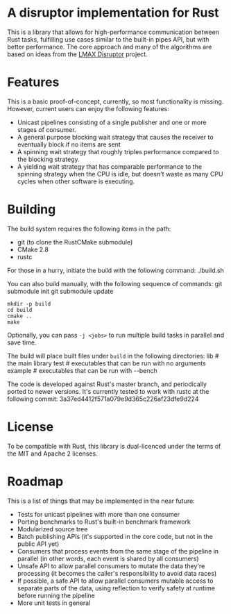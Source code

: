 # A disruptor implementation for Rust

This is a library that allows for high-performance communication between Rust
tasks, fulfilling use cases similar to the built-in pipes API, but with better
performance. The core approach and many of the algorithms are based on ideas
from the [LMAX Disruptor](http://lmax-exchange.github.io/disruptor/) project.

# Features

This is a basic proof-of-concept, currently, so most functionality is missing.
However, current users can enjoy the following features:
 * Unicast pipelines consisting of a single publisher and one or more stages of
   consumer.
 * A general purpose blocking wait strategy that causes the receiver to
   eventually block if no items are sent
 * A spinning wait strategy that roughly triples performance compared to the
   blocking strategy.
 * A yielding wait strategy that has comparable performance to the spinning
   strategy when the CPU is idle, but doesn't waste as many CPU cycles when
   other software is executing.

# Building

The build system requires the following items in the path:
 * git (to clone the RustCMake submodule)
 * CMake 2.8
 * rustc

For those in a hurry, initiate the build with the following command:
	./build.sh

You can also build manually, with the following sequence of commands:
	git submodule init
	git submodule update

	mkdir -p build
	cd build
	cmake ..
	make

Optionally, you can pass `-j <jobs>` to run multiple build tasks in parallel
and save time.

The build will place built files under `build` in the following directories:
	lib     # the main library
	test    # executables that can be run with no arguments
	example # executables that can be run with --bench

The code is developed against Rust's master branch, and periodically ported to
newer versions. It's currently tested to work with rustc at the following
commit: 3a37ed4412f571a079e9d365c226af23dfe9d224

# License

To be compatible with Rust, this library is dual-licenced under the terms of the
MIT and Apache 2 licenses.

# Roadmap

This is a list of things that may be implemented in the near future:
 * Tests for unicast pipelines with more than one consumer
 * Porting benchmarks to Rust's built-in benchmark framework
 * Modularized source tree
 * Batch publishing APIs (it's supported in the core code, but not in the public
   API yet)
 * Consumers that process events from the same stage of the pipeline in parallel
   (in other words, each event is shared by all consumers)
 * Unsafe API to allow parallel consumers to mutate the data they're processing
   (it becomes the caller's responsibility to avoid data races)
 * If possible, a safe API to allow parallel consumers mutable access to
   separate parts of the data, using reflection to verify safety at runtime
   before running the pipeline
 * More unit tests in general
